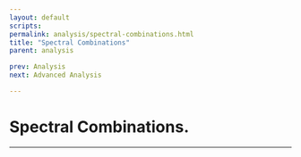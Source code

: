 ```yaml
---
layout: default
scripts:
permalink: analysis/spectral-combinations.html
title: "Spectral Combinations"
parent: analysis

prev: Analysis
next: Advanced Analysis

---
```


# Spectral Combinations.

---

